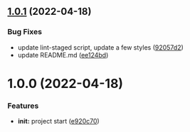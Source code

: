 ## [1.0.1](https://github.com/hotepp/next-story/compare/v1.0.0...v1.0.1) (2022-04-18)


### Bug Fixes

* update lint-staged script, update a few styles ([92057d2](https://github.com/hotepp/next-story/commit/92057d247c918cf66e042a3dd49355831f0afcc1))
* update README.md ([ee124bd](https://github.com/hotepp/next-story/commit/ee124bd9dbe2f94d916ad5cd016ea8b5ae6f3f0c))



# 1.0.0 (2022-04-18)


### Features

* **init:** project start ([e920c70](https://github.com/hotepp/next-story/commit/e920c7006d28e97a1a46f78a9929c4120f79f43c))



